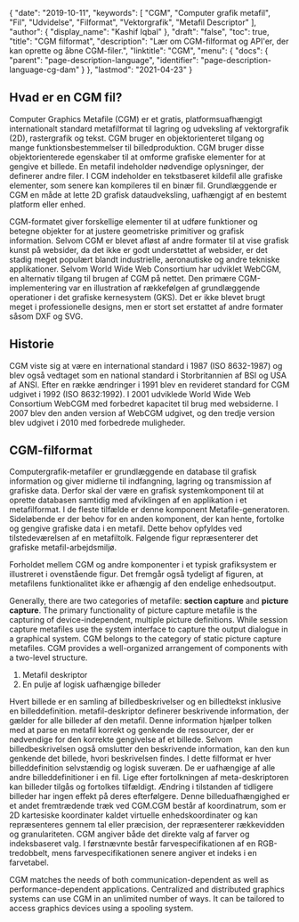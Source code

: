 {
  "date": "2019-10-11",
  "keywords": [
"CGM",
"Computer grafik metafil",
"Fil",
"Udvidelse",
"Filformat",
"Vektorgrafik",
"Metafil Descriptor"
],
  "author": {
    "display_name": "Kashif Iqbal"
},
  "draft": "false",
  "toc": true,
  "title": "CGM filformat",
  "description": "Lær om CGM-filformat og API'er, der kan oprette og åbne CGM-filer.",
  "linktitle": "CGM",
  "menu": {
    "docs": {
      "parent": "page-description-language",
      "identifier": "page-description-language-cg-dam"
}
},
  "lastmod": "2021-04-23"
}

## Hvad er en CGM fil? ##

Computer Graphics Metafile (CGM) er et gratis, platformsuafhængigt internationalt standard metafilformat til lagring og udveksling af vektorgrafik (2D), rastergrafik og tekst. CGM bruger en objektorienteret tilgang og mange funktionsbestemmelser til billedproduktion. CGM bruger disse objektorienterede egenskaber til at omforme grafiske elementer for at gengive et billede. En metafil indeholder nødvendige oplysninger, der definerer andre filer. I CGM indeholder en tekstbaseret kildefil alle grafiske elementer, som senere kan kompileres til en binær fil. Grundlæggende er CGM en måde at lette 2D grafisk dataudveksling, uafhængigt af en bestemt platform eller enhed.

CGM-formatet giver forskellige elementer til at udføre funktioner og betegne objekter for at justere geometriske primitiver og grafisk information. Selvom CGM er blevet afløst af andre formater til at vise grafisk kunst på websider, da det ikke er godt understøttet af websider, er det stadig meget populært blandt industrielle, aeronautiske og andre tekniske applikationer. Selvom World Wide Web Consortium har udviklet WebCGM, en alternativ tilgang til brugen af CGM på nettet. Den primære CGM-implementering var en illustration af rækkefølgen af grundlæggende operationer i det grafiske kernesystem (GKS). Det er ikke blevet brugt meget i professionelle designs, men er stort set erstattet af andre formater såsom DXF og SVG.

## Historie ##

CGM viste sig at være en international standard i 1987 (ISO 8632-1987) og blev også vedtaget som en national standard i Storbritannien af BSI og USA af ANSI. Efter en række ændringer i 1991 blev en revideret standard for CGM udgivet i 1992 (ISO 8632:1992). I 2001 udviklede World Wide Web Consortium WebCGM med forbedret kapacitet til brug med websiderne. I 2007 blev den anden version af WebCGM udgivet, og den tredje version blev udgivet i 2010 med forbedrede muligheder.

## CGM-filformat ##

Computergrafik-metafiler er grundlæggende en database til grafisk information og giver midlerne til indfangning, lagring og transmission af grafiske data. Derfor skal der være en grafisk systemkomponent til at oprette databasen samtidig med afviklingen af en applikation i et metafilformat. I de fleste tilfælde er denne komponent Metafile-generatoren. Sideløbende er der behov for en anden komponent, der kan hente, fortolke og gengive grafiske data i en metafil. Dette behov opfyldes ved tilstedeværelsen af en metafiltolk. Følgende figur repræsenterer det grafiske metafil-arbejdsmiljø.

Forholdet mellem CGM og andre komponenter i et typisk grafiksystem er illustreret i ovenstående figur. Det fremgår også tydeligt af figuren, at metafilens funktionalitet ikke er afhængig af den endelige enhedsoutput.

Generally, there are two categories of metafile: **section capture** and **picture capture**. The primary functionality of picture capture metafile is the capturing of device-independent, multiple picture definitions. While session capture metafiles use the system interface to capture the output dialogue in a graphical system. CGM belongs to the category of static picture capture metafiles. CGM provides a well-organized arrangement of components with a two-level structure.

1. Metafil deskriptor
1. En pulje af logisk uafhængige billeder

Hvert billede er en samling af billedbeskrivelser og en billedtekst inklusive en billeddefinition. metafil-deskriptor definerer beskrivende information, der gælder for alle billeder af den metafil. Denne information hjælper tolken med at parse en metafil korrekt og genkende de ressourcer, der er nødvendige for den korrekte gengivelse af et billede. Selvom billedbeskrivelsen også omslutter den beskrivende information, kan den kun genkende det billede, hvori beskrivelsen findes. I dette filformat er hver billeddefinition selvstændig og logisk suveræn. De er uafhængige af alle andre billeddefinitioner i en fil. Lige efter fortolkningen af meta-deskriptoren kan billeder tilgås og fortolkes tilfældigt. Ændring i tilstanden af tidligere billeder har ingen effekt på deres efterfølgere. Denne billeduafhængighed er et andet fremtrædende træk ved CGM.CGM består af koordinatrum, som er 2D kartesiske koordinater kaldet virtuelle enhedskoordinater og kan repræsenteres gennem tal eller præcision, der repræsenterer rækkevidden og granulariteten. CGM angiver både det direkte valg af farver og indeksbaseret valg. I førstnævnte består farvespecifikationen af en RGB-tredobbelt, mens farvespecifikationen senere angiver et indeks i en farvetabel.

CGM matches the needs of both communication-dependent as well as performance-dependent applications. Centralized and distributed graphics systems can use CGM in an unlimited number of ways.  It can be tailored to access graphics devices using a spooling system.
